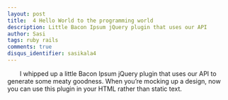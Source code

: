 ```yaml
---
layout: post
title:  4 Hello World to the programming world
description: Little Bacon Ipsum jQuery plugin that uses our API
author: Sasi
tags: ruby rails
comments: true
disqus_identifier: sasikala4
---
```


  &ensp;&ensp;&ensp;&ensp;I whipped up a little Bacon Ipsum jQuery plugin that uses our API to generate some meaty goodness.  When you’re mocking up a design, now you can use this plugin in your HTML rather than static text.